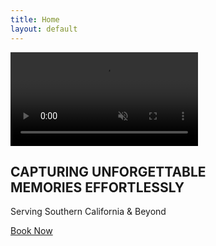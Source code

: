 ```yaml
---
title: Home
layout: default
---
```


<section class="hero">
  <video class="hero-video" autoplay muted loop playsinline>
    <source src="https://cdn.pixabay.com/vimeo/309445883/people-20761.mp4?width=1280" type="video/mp4">
  </video>

  <div class="hero-overlay">
    <h1 class="hero-title">CAPTURING UNFORGETTABLE<br>MEMORIES EFFORTLESSLY</h1>
    <p class="hero-sub">Serving Southern California &amp; Beyond</p>
    <a class="btn-book" href="/book-now/">Book Now</a>
  </div>
</section>
